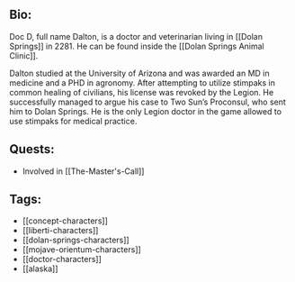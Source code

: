## Bio:

Doc D, full name Dalton, is a doctor and veterinarian living in [[Dolan Springs]] in 2281. He can be found inside the [[Dolan Springs Animal Clinic]].

Dalton studied at the University of Arizona and was awarded an MD in medicine and a PHD in agronomy. After attempting to utilize stimpaks in common healing of civilians, his license was revoked by the Legion. He successfully managed to argue his case to Two Sun’s Proconsul, who sent him to Dolan Springs. He is the only Legion doctor in the game allowed to use stimpaks for medical practice.

## Quests:

- Involved in [[The-Master's-Call]]

## Tags:

- [[concept-characters]]
- [[liberti-characters]]
- [[dolan-springs-characters]]
- [[mojave-orientum-characters]]
- [[doctor-characters]]
- [[alaska]]